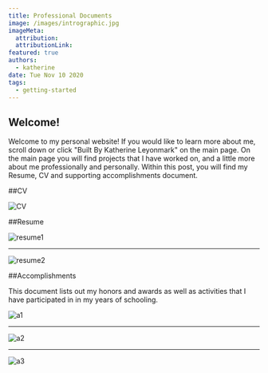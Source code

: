 ```yaml
---
title: Professional Documents
image: /images/intrographic.jpg
imageMeta:
  attribution:
  attributionLink:
featured: true
authors:
  - katherine
date: Tue Nov 10 2020
tags:
  - getting-started
---
```


## Welcome!

Welcome to my personal website! If you would like to learn more about me, scroll down or click "Built By Katherine Leyonmark" on the main page. On the main page you will find projects that I have worked on, and a little more about me professionally and personally. Within this post, you will find my Resume, CV and supporting accomplishments document.

##CV

![CV](/images/CV.jpg)

##Resume

![resume1](/images/resume1.jpg)

---

![resume2](/images/resume2.jpg)



##Accomplishments

This document lists out my honors and awards as well as activities that I have participated in in my years of schooling.

![a1](/images/accomp1.jpg)

---

![a2](/images/accomp2.jpg)

---

![a3](/images/accomp3.jpg)
